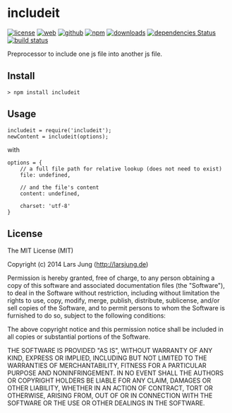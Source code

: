# includeit

[![license][license-img]][github] [![web][web-img]][web] [![github][github-img]][github] [![npm][npm-img]][npm]
[![downloads][npm-dm-img]][npm] [![dependencies Status][david-img]][david] [![build status][travis-img]][travis]

Preprocessor to include one js file into another js file.


## Install

    > npm install includeit


## Usage

    includeit = require('includeit');
    newContent = includeit(options);

with

    options = {
        // a full file path for relative lookup (does not need to exist)
        file: undefined,

        // and the file's content
        content: undefined,

        charset: 'utf-8'
    }


## License
The MIT License (MIT)

Copyright (c) 2014 Lars Jung (http://larsjung.de)

Permission is hereby granted, free of charge, to any person obtaining a copy
of this software and associated documentation files (the "Software"), to deal
in the Software without restriction, including without limitation the rights
to use, copy, modify, merge, publish, distribute, sublicense, and/or sell
copies of the Software, and to permit persons to whom the Software is
furnished to do so, subject to the following conditions:

The above copyright notice and this permission notice shall be included in
all copies or substantial portions of the Software.

THE SOFTWARE IS PROVIDED "AS IS", WITHOUT WARRANTY OF ANY KIND, EXPRESS OR
IMPLIED, INCLUDING BUT NOT LIMITED TO THE WARRANTIES OF MERCHANTABILITY,
FITNESS FOR A PARTICULAR PURPOSE AND NONINFRINGEMENT. IN NO EVENT SHALL THE
AUTHORS OR COPYRIGHT HOLDERS BE LIABLE FOR ANY CLAIM, DAMAGES OR OTHER
LIABILITY, WHETHER IN AN ACTION OF CONTRACT, TORT OR OTHERWISE, ARISING FROM,
OUT OF OR IN CONNECTION WITH THE SOFTWARE OR THE USE OR OTHER DEALINGS IN
THE SOFTWARE.


[web]: http://larsjung.de/includeit/
[github]: https://github.com/lrsjng/includeit
[npm]: https://www.npmjs.org/package/includeit
[david]: https://david-dm.org/lrsjng/includeit
[travis]: https://travis-ci.org/lrsjng/includeit

[license-img]: http://img.shields.io/badge/license-MIT-a0a060.svg?style=flat-square
[web-img]: http://img.shields.io/badge/web-larsjung.de/includeit-a0a060.svg?style=flat-square
[github-img]: http://img.shields.io/badge/github-lrsjng/includeit-a0a060.svg?style=flat-square
[npm-img]: http://img.shields.io/badge/npm-includeit-a0a060.svg?style=flat-square

[npm-v-img]: http://img.shields.io/npm/v/includeit.svg?style=flat-square
[npm-dm-img]: http://img.shields.io/npm/dm/includeit.svg?style=flat-square
[npm-l-img]: http://img.shields.io/npm/l/includeit.svg?style=flat-square
[david-img]: http://img.shields.io/david/lrsjng/includeit.svg?style=flat-square
[travis-img]: http://img.shields.io/travis/lrsjng/includeit.svg?style=flat-square
